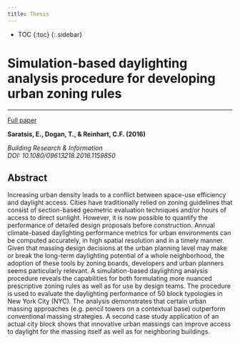 ```yaml
---
title: Thesis
---
```

* TOC
{:toc}
{:.sidebar}

# Simulation-based daylighting analysis procedure for developing urban zoning rules
---

[Full paper](http://www.tandfonline.com/doi/full/10.1080/09613218.2016.1159850)

**Saratsis, E., Dogan, T., & Reinhart, C.F. (2016)** <br/>


*Building Research & Information <br/>
DOI: 10.1080/09613218.2016.1159850 <br/>*


## Abstract

Increasing urban density leads to a conflict between space-use efficiency and daylight access. Cities have traditionally relied on zoning guidelines that consist of section-based geometric evaluation techniques and/or hours of access to direct sunlight. However, it is now possible to quantify the performance of detailed design proposals before construction. Annual climate-based daylighting performance metrics for urban environments can be computed accurately, in high spatial resolution and in a timely manner. Given that massing design decisions at the urban planning level may make or break the long-term daylighting potential of a whole neighborhood, the adoption of these tools by zoning boards, developers and urban planners seems particularly relevant. A simulation-based daylighting analysis procedure reveals the capabilities for both formulating more nuanced prescriptive zoning rules as well as for use by design teams. The procedure is used to evaluate the daylighting performance of 50 block typologies in New York City (NYC). The analysis demonstrates that certain urban massing approaches (e.g. pencil towers on a contextual base) outperform conventional massing strategies. A second case study application of an actual city block shows that innovative urban massings can improve access to daylight for the massing itself as well as for neighboring buildings.
